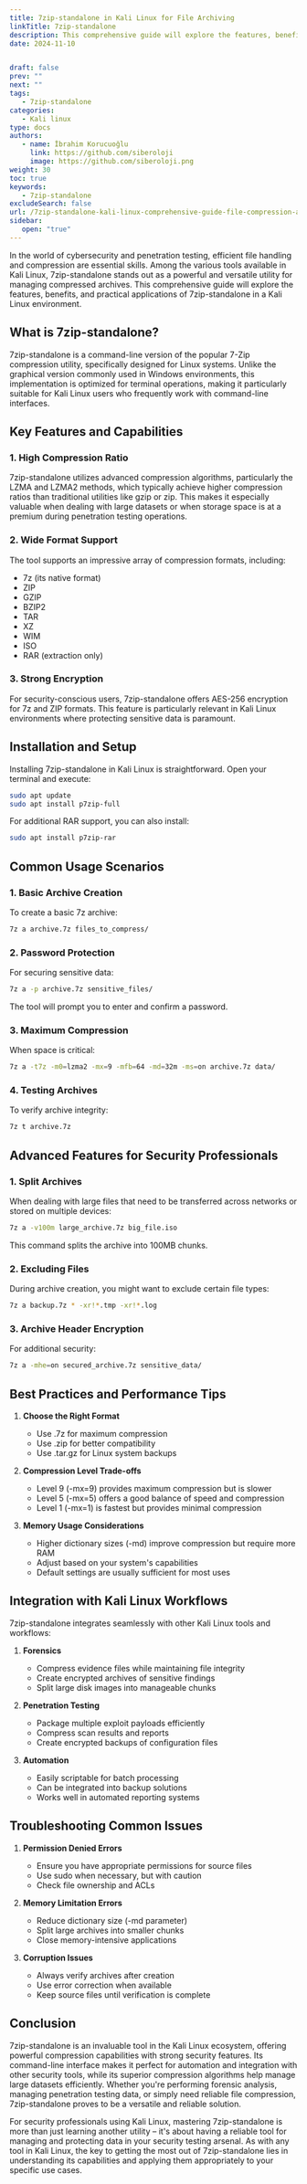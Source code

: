 ```yaml
---
title: 7zip-standalone in Kali Linux for File Archiving
linkTitle: 7zip-standalone
description: This comprehensive guide will explore the features, benefits, and practical applications of 7zip-standalone in a Kali Linux environment.
date: 2024-11-10


draft: false
prev: ""
next: ""
tags:
   - 7zip-standalone
categories:
   - Kali linux
type: docs
authors:
   - name: İbrahim Korucuoğlu
     link: https://github.com/siberoloji
     image: https://github.com/siberoloji.png
weight: 30
toc: true
keywords:
   - 7zip-standalone
excludeSearch: false
url: /7zip-standalone-kali-linux-comprehensive-guide-file-compression-archiving/
sidebar:
   open: "true"
---
```



In the world of cybersecurity and penetration testing, efficient file handling and compression are essential skills. Among the various tools available in Kali Linux, 7zip-standalone stands out as a powerful and versatile utility for managing compressed archives. This comprehensive guide will explore the features, benefits, and practical applications of 7zip-standalone in a Kali Linux environment.

## What is 7zip-standalone?

7zip-standalone is a command-line version of the popular 7-Zip compression utility, specifically designed for Linux systems. Unlike the graphical version commonly used in Windows environments, this implementation is optimized for terminal operations, making it particularly suitable for Kali Linux users who frequently work with command-line interfaces.

## Key Features and Capabilities

### 1. High Compression Ratio
7zip-standalone utilizes advanced compression algorithms, particularly the LZMA and LZMA2 methods, which typically achieve higher compression ratios than traditional utilities like gzip or zip. This makes it especially valuable when dealing with large datasets or when storage space is at a premium during penetration testing operations.

### 2. Wide Format Support
The tool supports an impressive array of compression formats, including:
- 7z (its native format)
- ZIP
- GZIP
- BZIP2
- TAR
- XZ
- WIM
- ISO
- RAR (extraction only)

### 3. Strong Encryption
For security-conscious users, 7zip-standalone offers AES-256 encryption for 7z and ZIP formats. This feature is particularly relevant in Kali Linux environments where protecting sensitive data is paramount.

## Installation and Setup

Installing 7zip-standalone in Kali Linux is straightforward. Open your terminal and execute:

```bash
sudo apt update
sudo apt install p7zip-full
```

For additional RAR support, you can also install:

```bash
sudo apt install p7zip-rar
```

## Common Usage Scenarios

### 1. Basic Archive Creation
To create a basic 7z archive:
```bash
7z a archive.7z files_to_compress/
```

### 2. Password Protection
For securing sensitive data:
```bash
7z a -p archive.7z sensitive_files/
```
The tool will prompt you to enter and confirm a password.

### 3. Maximum Compression
When space is critical:
```bash
7z a -t7z -m0=lzma2 -mx=9 -mfb=64 -md=32m -ms=on archive.7z data/
```

### 4. Testing Archives
To verify archive integrity:
```bash
7z t archive.7z
```

## Advanced Features for Security Professionals

### 1. Split Archives
When dealing with large files that need to be transferred across networks or stored on multiple devices:
```bash
7z a -v100m large_archive.7z big_file.iso
```
This command splits the archive into 100MB chunks.

### 2. Excluding Files
During archive creation, you might want to exclude certain file types:
```bash
7z a backup.7z * -xr!*.tmp -xr!*.log
```

### 3. Archive Header Encryption
For additional security:
```bash
7z a -mhe=on secured_archive.7z sensitive_data/
```

## Best Practices and Performance Tips

1. **Choose the Right Format**
   - Use .7z for maximum compression
   - Use .zip for better compatibility
   - Use .tar.gz for Linux system backups

2. **Compression Level Trade-offs**
   - Level 9 (-mx=9) provides maximum compression but is slower
   - Level 5 (-mx=5) offers a good balance of speed and compression
   - Level 1 (-mx=1) is fastest but provides minimal compression

3. **Memory Usage Considerations**
   - Higher dictionary sizes (-md) improve compression but require more RAM
   - Adjust based on your system's capabilities
   - Default settings are usually sufficient for most uses

## Integration with Kali Linux Workflows

7zip-standalone integrates seamlessly with other Kali Linux tools and workflows:

1. **Forensics**
   - Compress evidence files while maintaining file integrity
   - Create encrypted archives of sensitive findings
   - Split large disk images into manageable chunks

2. **Penetration Testing**
   - Package multiple exploit payloads efficiently
   - Compress scan results and reports
   - Create encrypted backups of configuration files

3. **Automation**
   - Easily scriptable for batch processing
   - Can be integrated into backup solutions
   - Works well in automated reporting systems

## Troubleshooting Common Issues

1. **Permission Denied Errors**
   - Ensure you have appropriate permissions for source files
   - Use sudo when necessary, but with caution
   - Check file ownership and ACLs

2. **Memory Limitation Errors**
   - Reduce dictionary size (-md parameter)
   - Split large archives into smaller chunks
   - Close memory-intensive applications

3. **Corruption Issues**
   - Always verify archives after creation
   - Use error correction when available
   - Keep source files until verification is complete

## Conclusion

7zip-standalone is an invaluable tool in the Kali Linux ecosystem, offering powerful compression capabilities with strong security features. Its command-line interface makes it perfect for automation and integration with other security tools, while its superior compression algorithms help manage large datasets efficiently. Whether you're performing forensic analysis, managing penetration testing data, or simply need reliable file compression, 7zip-standalone proves to be a versatile and reliable solution.

For security professionals using Kali Linux, mastering 7zip-standalone is more than just learning another utility – it's about having a reliable tool for managing and protecting data in your security testing arsenal. As with any tool in Kali Linux, the key to getting the most out of 7zip-standalone lies in understanding its capabilities and applying them appropriately to your specific use cases.